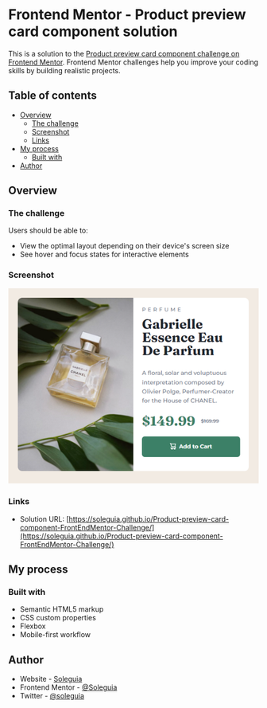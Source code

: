 # Frontend Mentor - Product preview card component solution

This is a solution to the [Product preview card component challenge on Frontend Mentor](https://www.frontendmentor.io/challenges/product-preview-card-component-GO7UmttRfa). Frontend Mentor challenges help you improve your coding skills by building realistic projects. 

## Table of contents

- [Overview](#overview)
  - [The challenge](#the-challenge)
  - [Screenshot](#screenshot)
  - [Links](#links)
- [My process](#my-process)
  - [Built with](#built-with)
- [Author](#author)


## Overview

### The challenge

Users should be able to:

- View the optimal layout depending on their device's screen size
- See hover and focus states for interactive elements

### Screenshot

![](./screenshot.jpg)


### Links

- Solution URL: [https://soleguia.github.io/Product-preview-card-component-FrontEndMentor-Challenge/](https://soleguia.github.io/Product-preview-card-component-FrontEndMentor-Challenge/)

## My process

### Built with

- Semantic HTML5 markup
- CSS custom properties
- Flexbox
- Mobile-first workflow

## Author

- Website - [Soleguia](https://soleguia.es)
- Frontend Mentor - [@Soleguia](https://www.frontendmentor.io/profile/Soleguia)
- Twitter - [@soleguia](https://www.twitter.com/soleguia)
